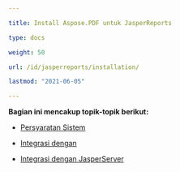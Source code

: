 ```yaml
---

title: Install Aspose.PDF untuk JasperReports

type: docs

weight: 50

url: /id/jasperreports/installation/

lastmod: "2021-06-05"

---
```




**Bagian ini mencakup topik-topik berikut:**



- [Persyaratan Sistem](/pdf/id/jasperreports/system-requirements/)

- [Integrasi dengan ](/pdf/id/jasperreports/integration-with-jasperreports/)

- [Integrasi dengan JasperServer](/pdf/id/jasperreports/integration-with-jasperserver/)